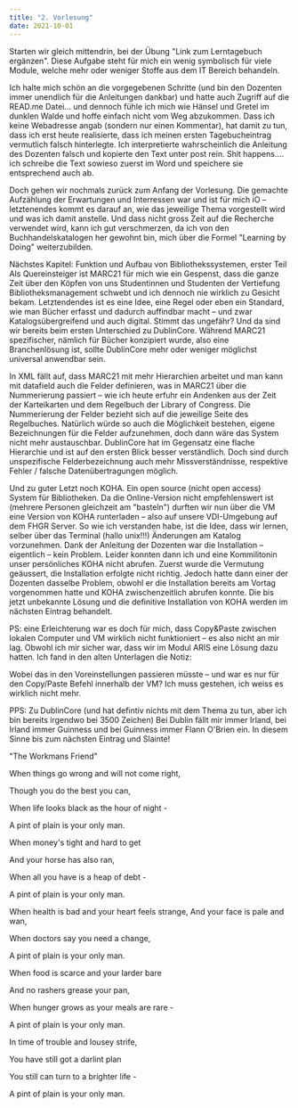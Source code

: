 ```yaml
---
title: "2. Vorlesung"
date: 2021-10-01
---
```



Starten wir gleich mittendrin, bei der Übung "Link zum Lerntagebuch ergänzen". Diese Aufgabe steht für mich ein wenig symbolisch für viele Module, welche mehr oder weniger Stoffe aus dem IT Bereich behandeln.

Ich halte mich schön an die vorgegebenen Schritte (und bin den Dozenten immer unendlich für die Anleitungen dankbar) und hatte auch Zugriff auf die READ.me Datei... und dennoch fühle ich mich wie Hänsel und Gretel im dunklen Walde und hoffe einfach nicht vom Weg abzukommen. Dass ich keine Webadresse angab (sondern nur einen Kommentar), hat damit zu tun, dass ich erst heute realisierte, dass ich meinen ersten Tagebucheintrag vermutlich falsch hinterlegte. Ich interpretierte wahrscheinlich die Anleitung des Dozenten falsch und kopierte den Text unter post rein. Shit happens.... ich schreibe die Text sowieso zuerst im Word und speichere sie entsprechend auch ab. 


Doch gehen wir nochmals zurück zum Anfang der Vorlesung.
Die gemachte Aufzählung der Erwartungen und Interressen war und ist für mich iO – letztenendes kommt es darauf an, wie das jeweilige Thema vorgestellt wird und was ich damit anstelle. 
Und dass nicht gross Zeit auf die Recherche verwendet wird, kann ich gut verschmerzen, da ich von den Buchhandelskatalogen her gewohnt bin, mich über die Formel "Learning by Doing" weiterzubilden.

Nächstes Kapitel: Funktion und Aufbau von Bibliothekssystemen, erster Teil
Als Quereinsteiger ist MARC21 für mich wie ein Gespenst, dass die ganze Zeit über den Köpfen von uns Studentinnen und Studenten der Vertiefung Bibliotheksmanagement schwebt und ich dennoch nie wirklich zu Gesicht bekam. Letztendendes ist es eine Idee, eine Regel oder eben ein Standard, wie man Bücher erfasst und dadurch auffindbar macht – und zwar Katalogsübergreifend und auch digital. Stimmt das ungefähr?
Und da sind wir bereits beim ersten Unterschied zu DublinCore. Während MARC21 spezifischer, nämlich für Bücher konzipiert wurde, also eine Branchenlösung ist, sollte DublinCore mehr oder weniger möglichst universal anwendbar sein.

In XML fällt auf, dass MARC21 mit mehr Hierarchien arbeitet und man kann mit datafield auch die Felder definieren, was in MARC21 über die Nummerierung passiert – wie ich heute erfuhr ein Andenken aus der Zeit der Karteikarten und dem Regelbuch der Library of Congress. Die Nummerierung der Felder bezieht sich auf die jeweilige Seite des Regelbuches. 
Natürlich würde so auch die Möglichkeit bestehen, eigene Bezeichnungen für die Felder aufzunehmen, doch dann wäre das System nicht mehr austauschbar. DublinCore hat im Gegensatz eine flache Hierarchie und ist auf den ersten Blick besser verständlich. Doch sind durch unspezifische Felderbezeichnung auch mehr Missverständnisse, respektive Fehler / falsche Datenübertragungen möglich.

Und zu guter Letzt noch KOHA.
Ein open source (nicht open access) System für Bibliotheken. Da die Online-Version nicht empfehlenswert ist (mehrere Personen gleichzeit am "basteln") durften wir nun über die VM eine Version von KOHA runterladen – also auf unsere VDI-Umgebung auf dem FHGR Server. So wie ich verstanden habe, ist die Idee, dass wir lernen, selber über das Terminal (hallo unix!!!) Änderungen am Katalog vorzunehmen. 
Dank der Anleitung der Dozenten war die Installation – eigentlich – kein Problem. Leider konnten dann ich und eine Kommilitonin unser persönliches KOHA nicht abrufen. Zuerst wurde die Vermutung geäussert, die Installation erfolgte nicht richtig. Jedoch hatte dann einer der Dozenten dasselbe Problem, obwohl er die Installation bereits am Vortag vorgenommen hatte und KOHA zwischenzeitlich abrufen konnte.
Die bis jetzt unbekannte Lösung und die definitive Installation von KOHA werden im nächsten Eintrag behandelt.

PS: eine Erleichterung war es doch für mich, dass Copy&Paste zwischen lokalen Computer und VM wirklich nicht funktioniert – es also nicht an mir lag. 
Obwohl ich mir sicher war, dass wir im Modul ARIS eine Lösung dazu hatten. Ich fand in den alten Unterlagen die Notiz:
  
Wobei das in den Voreinstellungen passieren müsste – und war es nur für den Copy/Paste Befehl innerhalb der VM? Ich muss gestehen, ich weiss es wirklich nicht mehr.

PPS: Zu DublinCore (und hat defintiv nichts mit dem Thema zu tun, aber ich bin bereits irgendwo bei 3500 Zeichen)
Bei Dublin fällt mir immer Irland, bei Irland immer Guinness und bei Guinness immer Flann O'Brien ein. In diesem Sinne bis zum nächsten Eintrag und Slainte!

 
"The Workmans Friend"

When things go wrong and will not come right,

Though you do the best you can,

When life looks black as the hour of night -

A pint of plain is your only man.


When money's tight and hard to get

And your horse has also ran,

When all you have is a heap of debt -

A pint of plain is your only man.

When health is bad and your heart feels strange,
And your face is pale and wan,

When doctors say you need a change,

A pint of plain is your only man.


When food is scarce and your larder bare

And no rashers grease your pan,

When hunger grows as your meals are rare -

A pint of plain is your only man.


In time of trouble and lousey strife,

You have still got a darlint plan

You still can turn to a brighter life -

A pint of plain is your only man.
